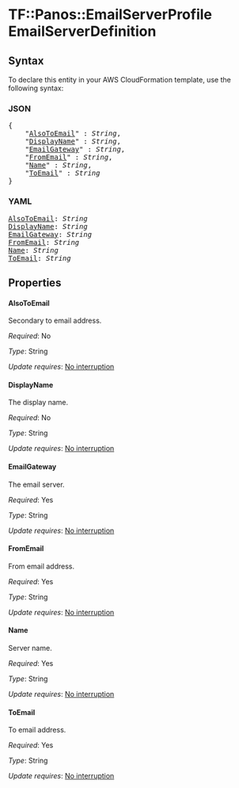 # TF::Panos::EmailServerProfile EmailServerDefinition

## Syntax

To declare this entity in your AWS CloudFormation template, use the following syntax:

### JSON

<pre>
{
    "<a href="#alsotoemail" title="AlsoToEmail">AlsoToEmail</a>" : <i>String</i>,
    "<a href="#displayname" title="DisplayName">DisplayName</a>" : <i>String</i>,
    "<a href="#emailgateway" title="EmailGateway">EmailGateway</a>" : <i>String</i>,
    "<a href="#fromemail" title="FromEmail">FromEmail</a>" : <i>String</i>,
    "<a href="#name" title="Name">Name</a>" : <i>String</i>,
    "<a href="#toemail" title="ToEmail">ToEmail</a>" : <i>String</i>
}
</pre>

### YAML

<pre>
<a href="#alsotoemail" title="AlsoToEmail">AlsoToEmail</a>: <i>String</i>
<a href="#displayname" title="DisplayName">DisplayName</a>: <i>String</i>
<a href="#emailgateway" title="EmailGateway">EmailGateway</a>: <i>String</i>
<a href="#fromemail" title="FromEmail">FromEmail</a>: <i>String</i>
<a href="#name" title="Name">Name</a>: <i>String</i>
<a href="#toemail" title="ToEmail">ToEmail</a>: <i>String</i>
</pre>

## Properties

#### AlsoToEmail

Secondary to email address.

_Required_: No

_Type_: String

_Update requires_: [No interruption](https://docs.aws.amazon.com/AWSCloudFormation/latest/UserGuide/using-cfn-updating-stacks-update-behaviors.html#update-no-interrupt)

#### DisplayName

The display name.

_Required_: No

_Type_: String

_Update requires_: [No interruption](https://docs.aws.amazon.com/AWSCloudFormation/latest/UserGuide/using-cfn-updating-stacks-update-behaviors.html#update-no-interrupt)

#### EmailGateway

The email server.

_Required_: Yes

_Type_: String

_Update requires_: [No interruption](https://docs.aws.amazon.com/AWSCloudFormation/latest/UserGuide/using-cfn-updating-stacks-update-behaviors.html#update-no-interrupt)

#### FromEmail

From email address.

_Required_: Yes

_Type_: String

_Update requires_: [No interruption](https://docs.aws.amazon.com/AWSCloudFormation/latest/UserGuide/using-cfn-updating-stacks-update-behaviors.html#update-no-interrupt)

#### Name

Server name.

_Required_: Yes

_Type_: String

_Update requires_: [No interruption](https://docs.aws.amazon.com/AWSCloudFormation/latest/UserGuide/using-cfn-updating-stacks-update-behaviors.html#update-no-interrupt)

#### ToEmail

To email address.

_Required_: Yes

_Type_: String

_Update requires_: [No interruption](https://docs.aws.amazon.com/AWSCloudFormation/latest/UserGuide/using-cfn-updating-stacks-update-behaviors.html#update-no-interrupt)


